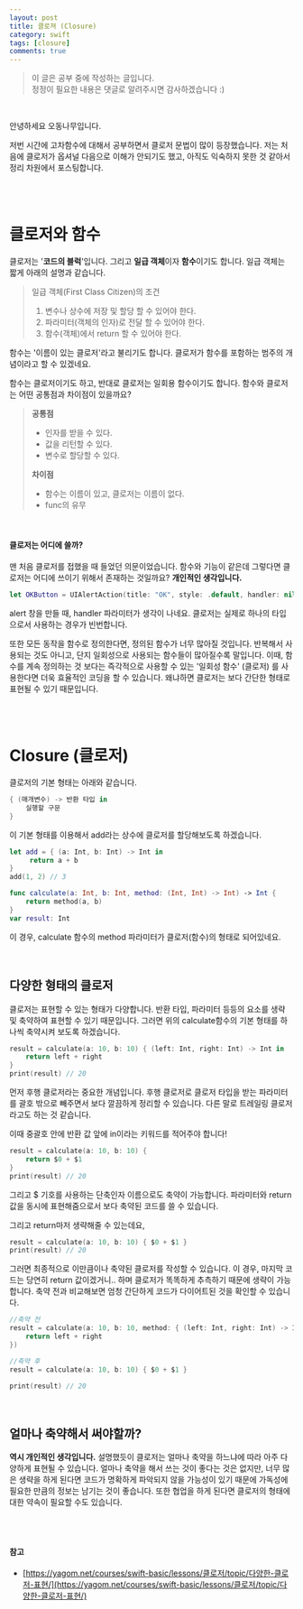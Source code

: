 ```yaml
---
layout: post
title: 클로져 (Closure)
category: swift
tags: [closure]
comments: true
---
```

>이 글은 공부 중에 작성하는 글입니다.    
>정정이 필요한 내용은 댓글로 알려주시면 감사하겠습니다 :)

<br>

안녕하세요 오동나무입니다.  <br>

저번 시간에 고차함수에 대해서 공부하면서 클로저 문법이 많이 등장했습니다. 저는 처음에 클로저가 옵셔널 다음으로 이해가 안되기도 했고, 아직도 익숙하지 못한 것 같아서 정리 차원에서 포스팅합니다.

<br>
<br>

# 클로저와 함수
클로저는 '**코드의 블럭**'입니다. 그리고 **일급 객체**이자 **함수**이기도 합니다. 일급 객체는 짧게 아래의 설명과 같습니다.

>일급 객체(First Class Citizen)의 조건
>1. 변수나 상수에 저장 및 할당 할 수 있어야 한다.  
>2. 파라미터(객체의 인자)로 전달 할 수 있어야 한다.
>3. 함수(객체)에서 return 할 수 있어야 한다.     

함수는 '이름이 있는 클로저'라고 불리기도 합니다. 클로저가 함수를 포함하는 범주의 개념이라고 할 수 있겠네요. <br>

함수는 클로저이기도 하고, 반대로 클로저는 일회용 함수이기도 합니다. 함수와 클로저는 어떤 공통점과 차이점이 있을까요?

> **공통점**
>  - 인자를 받을 수 있다.
>  - 값을 리턴할 수 있다.
>  - 변수로 할당할 수 있다.
>
> **차이점**
>  - 함수는 이름이 있고, 클로저는 이름이 없다.
>  - func의 유무

<br>

#### 클로저는 어디에 쓸까?
맨 처음 클로저를 접했을 때 들었던 의문이었습니다. 함수와 기능이 같은데 그렇다면 클로저는 어디에 쓰이기 위해서 존재하는 것일까요? **개인적인 생각입니다.**

```swift
let OKButton = UIAlertAction(title: "OK", style: .default, handler: nil)
```

alert 창을 만들 때, handler 파라미터가 생각이 나네요. 클로저는 실제로 하나의 타입으로서 사용하는 경우가 빈번합니다. <br>

또한 모든 동작을 함수로 정의한다면, 정의된 함수가 너무 많아질 것입니다. 반복해서 사용되는 것도 아니고, 단지 일회성으로 사용되는 함수들이 많아질수록 말입니다. 이때, 함수를 계속 정의하는 것 보다는 즉각적으로 사용할 수 있는 '일회성 함수' (클로저) 를 사용한다면 더욱 효율적인 코딩을 할 수 있습니다. 왜냐하면 클로저는 보다 간단한 형태로 표현될 수 있기 때문입니다.

<br>
<br>

# Closure (클로저)
클로저의 기본 형태는 아래와 같습니다.

```swift
{ (매개변수) -> 반환 타입 in
    실행할 구문    
}
```

이 기본 형태를 이용해서 add라는 상수에 클로저를 할당해보도록 하겠습니다.

```swift
let add = { (a: Int, b: Int) -> Int in
     return a + b
}
add(1, 2) // 3    
```      

```swift
func calculate(a: Int, b: Int, method: (Int, Int) -> Int) -> Int {
    return method(a, b)
}
var result: Int
```      

이 경우, calculate 함수의 method 파라미터가 클로저(함수)의 형태로 되어있네요.

<br>

##  다양한 형태의 클로저
클로저는 표현할 수 있는 형태가 다양합니다. 반환 타입, 파라미터  등등의 요소를 생략 및 축약하여 표현할 수 있기 때문입니다. 그러면 위의 calculate함수의 기본 형태를 하나씩 축약시켜 보도록 하겠습니다.

```swift
result = calculate(a: 10, b: 10) { (left: Int, right: Int) -> Int in
    return left + right
}
print(result) // 20       
```      

먼저 후행 클로저라는 중요한 개념입니다. 후행 클로저로 클로저 타입을 받는 파라미터를 괄호 밖으로 빼주면서 보다 깔끔하게 정리할 수 있습니다. 다른 말로 트레일링 클로저라고도 하는 것 같습니다. <br>

이때 중괄호 안에 반환 값 앞에 in이라는 키워드를 적어주야 합니다!       

```swift
result = calculate(a: 10, b: 10) {
    return $0 + $1
}
print(result) // 20
```     

그리고 $ 기호를 사용하는 단축인자 이름으로도 축약이 가능합니다. 파라미터와 return 값을 동시에 표현해줌으로서 보다 축약된 코드를 쓸 수 있습니다. <br>

그리고 return마저 생략해줄 수 있는데요,

```swift
result = calculate(a: 10, b: 10) { $0 + $1 }
print(result) // 20
```      

그러면 최종적으로 이만큼이나 축약된 클로저를 작성할 수 있습니다. 이 경우, 마지막 코드는 당연히 return 값이겠거니.. 하며 클로저가 똑똑하게 추측하기 때문에 생략이 가능합니다. 축약 전과 비교해보면 엄청 간단하게 코드가 다이어트된 것을 확인할 수 있습니다.

```swift
//축약 전
result = calculate(a: 10, b: 10, method: { (left: Int, right: Int) -> Int in
    return left + right
})

//축약 후
result = calculate(a: 10, b: 10) { $0 + $1 }

print(result) // 20
```

<br>

## 얼마나 축약해서 써야할까?
**역시 개인적인 생각입니다.** 설명했듯이 클로저는 얼마나 축약을 하느냐에 따라 아주 다양하게 표현될 수 있습니다. 얼마나 축약을 해서 쓰는 것이 좋다는 것은 없지만, 너무 많은 생략을 하게 된다면 코드가 명확하게 파악되지 않을 가능성이 있기 때문에 가독성에 필요한 만큼의 정보는 남기는 것이 좋습니다. 또한 협업을 하게 된다면 클로저의 형태에 대한 약속이 필요할 수도 있습니다.

<br>
<br>

#### 참고
- [https://yagom.net/courses/swift-basic/lessons/클로저/topic/다양한-클로저-표현/](https://yagom.net/courses/swift-basic/lessons/클로저/topic/다양한-클로저-표현/)

<br>
